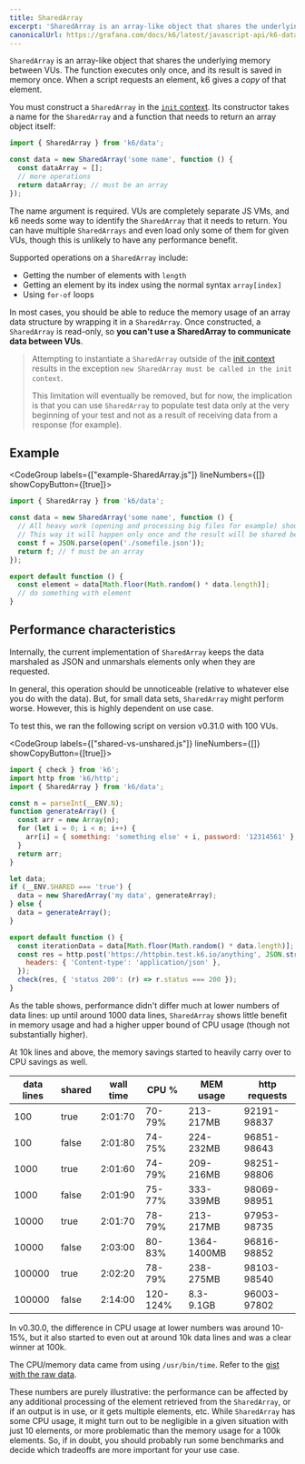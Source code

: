 ```yaml
---
title: SharedArray
excerpt: 'SharedArray is an array-like object that shares the underlying memory between VUs.'
canonicalUrl: https://grafana.com/docs/k6/latest/javascript-api/k6-data/sharedarray/
---
```


`SharedArray` is an array-like object that shares the underlying memory between VUs.
The function executes only once, and its result is saved in memory once.
When a script requests an element, k6 gives a _copy_ of that element.

You must construct a `SharedArray` in the [`init` context](/using-k6/test-lifecycle).
Its constructor takes a name for the `SharedArray` and a function that needs to return an array object itself:


```javascript
import { SharedArray } from 'k6/data';

const data = new SharedArray('some name', function () {
  const dataArray = [];
  // more operations
  return dataArray; // must be an array
});
```

The name argument is required.
VUs are completely separate JS VMs, and k6 needs some way to identify the `SharedArray` that it needs to return.
You can have multiple `SharedArrays` and even load only some of them for given VUs,
though this is unlikely to have any performance benefit.

Supported operations on a `SharedArray` include:
- Getting the number of elements with `length`
- Getting an element by its index using the normal syntax `array[index]`
- Using `for-of` loops

In most cases, you should be able to reduce the memory usage of an array data structure by wrapping it in a `SharedArray`.
Once constructed, a `SharedArray` is read-only, so **you can't use a SharedArray to communicate data between VUs**.

<Blockquote mod="attention" title="You can only construct a SharedArray in init code">

Attempting to instantiate a `SharedArray` outside of the [init context](/using-k6/test-lifecycle/) results in the exception `new SharedArray must be called in the init context`.

This limitation will eventually be removed, but for now, the implication is that you can use `SharedArray` to populate test data only at the very beginning of your test and not as a result of receiving data from a response (for example).

</Blockquote>


## Example

<CodeGroup labels={["example-SharedArray.js"]} lineNumbers={[]} showCopyButton={[true]}>

```javascript
import { SharedArray } from 'k6/data';

const data = new SharedArray('some name', function () {
  // All heavy work (opening and processing big files for example) should be done inside here.
  // This way it will happen only once and the result will be shared between all VUs, saving time and memory.
  const f = JSON.parse(open('./somefile.json'));
  return f; // f must be an array
});

export default function () {
  const element = data[Math.floor(Math.random() * data.length)];
  // do something with element
}
```

</CodeGroup>

## Performance characteristics

Internally, the current implementation of `SharedArray` keeps the data marshaled as JSON and unmarshals elements only when they are requested.

In general, this operation should be unnoticeable (relative to whatever else you do with the data).
But, for small data sets, `SharedArray` might perform worse.
However, this is highly dependent on use case.

To test this, we ran the following script on version v0.31.0 with 100 VUs.

<CodeGroup labels={["shared-vs-unshared.js"]} lineNumbers={[]} showCopyButton={[true]}>

```javascript
import { check } from 'k6';
import http from 'k6/http';
import { SharedArray } from 'k6/data';

const n = parseInt(__ENV.N);
function generateArray() {
  const arr = new Array(n);
  for (let i = 0; i < n; i++) {
    arr[i] = { something: 'something else' + i, password: '12314561' };
  }
  return arr;
}

let data;
if (__ENV.SHARED === 'true') {
  data = new SharedArray('my data', generateArray);
} else {
  data = generateArray();
}

export default function () {
  const iterationData = data[Math.floor(Math.random() * data.length)];
  const res = http.post('https://httpbin.test.k6.io/anything', JSON.stringify(iterationData), {
    headers: { 'Content-type': 'application/json' },
  });
  check(res, { 'status 200': (r) => r.status === 200 });
}
```

</CodeGroup>

As the table shows, performance didn't differ much at lower numbers of data lines:
up until around 1000 data lines, `SharedArray` shows little benefit in memory usage
and had a higher upper bound of CPU usage (though not substantially higher).

At 10k lines and above, the memory savings started to heavily carry over to CPU savings as well.

| data lines | shared | wall time | CPU %    | MEM usage   | http requests |
| ---        | ---    | ---       | ---      |  ----       | ---           |
| 100        | true   | 2:01:70   | 70-79%   | 213-217MB   | 92191-98837   |
| 100        | false  | 2:01:80   | 74-75%   | 224-232MB   | 96851-98643   |
| 1000       | true   | 2:01:60   | 74-79%   | 209-216MB   | 98251-98806   |
| 1000       | false  | 2:01:90   | 75-77%   | 333-339MB   | 98069-98951   |
| 10000      | true   | 2:01:70   | 78-79%   | 213-217MB   | 97953-98735   |
| 10000      | false  | 2:03:00   | 80-83%   | 1364-1400MB | 96816-98852   |
| 100000     | true   | 2:02:20   | 78-79%   | 238-275MB   | 98103-98540   |
| 100000     | false  | 2:14:00   | 120-124% | 8.3-9.1GB   | 96003-97802   |

In v0.30.0, the difference in CPU usage at lower numbers was around 10-15%, but it also started to even out at around 10k data lines and was a clear winner at 100k.

The CPU/memory data came from using `/usr/bin/time`. Refer to the [gist with the raw data](https://gist.github.com/MStoykov/1181cfa6f00bc56b90915155f885e2bb).

These numbers are purely illustrative: the performance can be affected by any additional processing of the element retrieved from the `SharedArray`, or if an output is in use, or it gets multiple elements, etc.
While `SharedArray` has some CPU usage,
it might turn out to be negligible in a given situation with just 10 elements, or more problematic than the memory usage for a 100k elements.
So, if in doubt, you should probably run some benchmarks and decide which tradeoffs are more important for your use case.

